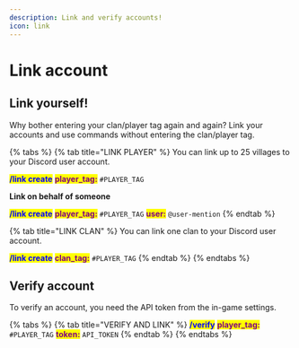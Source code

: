 ```yaml
---
description: Link and verify accounts!
icon: link
---
```


# Link account

## Link yourself!

Why bother entering your clan/player tag again and again? Link your accounts and use commands without entering the clan/player tag.

{% tabs %}
{% tab title="LINK PLAYER" %}
You can link up to 25 villages to your Discord user account.

<mark style="color:blue;">**/link create**</mark> <mark style="color:purple;">**player\_tag:**</mark> `#PLAYER_TAG`

**Link on behalf of someone**

<mark style="color:blue;">**/link create**</mark> <mark style="color:purple;">**player\_tag:**</mark> `#PLAYER_TAG` <mark style="color:purple;">**user:**</mark> `@user-mention`
{% endtab %}

{% tab title="LINK CLAN" %}
You can link one clan to your Discord user account.

<mark style="color:blue;">**/link create**</mark> <mark style="color:purple;">**clan\_tag:**</mark> `#PLAYER_TAG`
{% endtab %}
{% endtabs %}

## Verify account

To verify an account, you need the API token from the in-game settings.

{% tabs %}
{% tab title="VERIFY AND LINK" %}
<mark style="color:blue;">**/verify**</mark> <mark style="color:purple;">**player\_tag:**</mark> `#PLAYER_TAG` <mark style="color:purple;">**token:**</mark> `API_TOKEN`
{% endtab %}
{% endtabs %}
